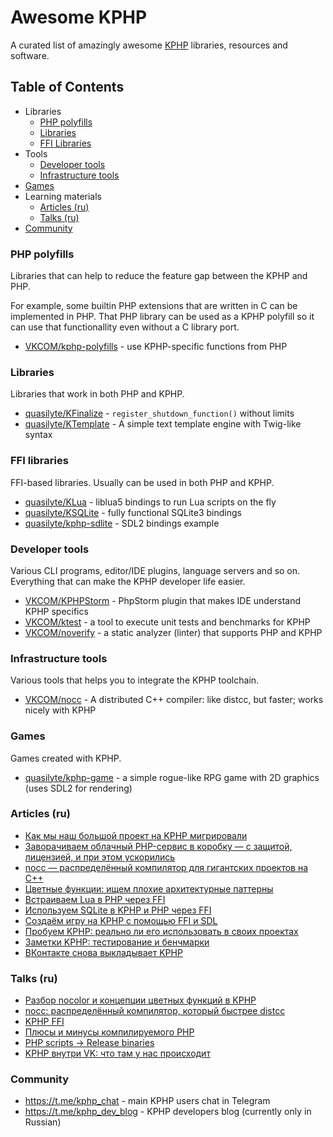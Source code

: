 # Awesome KPHP

A curated list of amazingly awesome [KPHP](https://github.com/VKCOM/kphp/) libraries, resources and software.

## Table of Contents

* Libraries
  * [PHP polyfills](#php-polyfills)
  * [Libraries](#libraries)
  * [FFI Libraries](#ffi-libraries)
* Tools
  * [Developer tools](#developer-tools)
  * [Infrastructure tools](#infrastructure-tools)
* [Games](#games)
* Learning materials
  * [Articles (ru)](#articles-ru)
  * [Talks (ru)](#talks-ru)
* [Community](#community)
  
### PHP polyfills

Libraries that can help to reduce the feature gap between the KPHP and PHP.

For example, some builtin PHP extensions that are written in C can be implemented in PHP.
That PHP library can be used as a KPHP polyfill so it can use that functionallity even without
a C library port.

* [VKCOM/kphp-polyfills](https://github.com/VKCOM/kphp-polyfills) - use KPHP-specific functions from PHP

### Libraries

Libraries that work in both PHP and KPHP.

* [quasilyte/KFinalize](https://github.com/quasilyte/KFinalize) - `register_shutdown_function()` without limits
* [quasilyte/KTemplate](https://github.com/quasilyte/KTemplate) - A simple text template engine with Twig-like syntax

### FFI libraries

FFI-based libraries. Usually can be used in both PHP and KPHP.

* [quasilyte/KLua](https://github.com/quasilyte/KLua) - liblua5 bindings to run Lua scripts on the fly
* [quasilyte/KSQLite](https://github.com/quasilyte/KSQLite) - fully functional SQLite3 bindings
* [quasilyte/kphp-sdlite](https://github.com/quasilyte/kphp-sdlite) - SDL2 bindings example

### Developer tools

Various CLI programs, editor/IDE plugins, language servers and so on. Everything that can make the KPHP developer life easier.

* [VKCOM/KPHPStorm](https://github.com/VKCOM/kphpstorm) - PhpStorm plugin that makes IDE understand KPHP specifics
* [VKCOM/ktest](https://github.com/VKCOM/ktest) - a tool to execute unit tests and benchmarks for KPHP
* [VKCOM/noverify](https://github.com/VKCOM/noverify) - a static analyzer (linter) that supports PHP and KPHP

### Infrastructure tools

Various tools that helps you to integrate the KPHP toolchain.

* [VKCOM/nocc](https://github.com/VKCOM/nocc) - A distributed C++ compiler: like distcc, but faster; works nicely with KPHP

### Games

Games created with KPHP.

* [quasilyte/kphp-game](https://github.com/quasilyte/kphp-game) - a simple rogue-like RPG game with 2D graphics (uses SDL2 for rendering)

### Articles (ru)

* [Как мы наш большой проект на KPHP мигрировали](https://habr.com/ru/post/686496/)
* [Заворачиваем облачный PHP-сервис в коробку — с защитой, лицензией, и при этом ускорились](https://vc.ru/services/526585-kak-my-oblachnyy-php-servis-zavernuli-v-korobku-s-zashchitoy-licenziey-i-pri-etom-uskorilis)
* [nocc — распределённый компилятор для гигантских проектов на С++](https://habr.com/ru/company/vk/blog/694536/)
* [Цветные функции: ищем плохие архитектурные паттерны](https://habr.com/ru/company/vk/blog/691828/)
* [Встраиваем Lua в PHP через FFI](https://habr.com/ru/company/vk/blog/681400/)
* [Используем SQLite в KPHP и PHP через FFI](https://habr.com/ru/post/653677/)
* [Создаём игру на KPHP с помощью FFI и SDL](https://habr.com/ru/company/vk/blog/581238/)
* [Пробуем KPHP: реально ли его использовать в своих проектах](https://php.zone/post/kphp-in-life)
* [Заметки KPHP: тестирование и бенчмарки](https://habr.com/ru/company/vk/blog/572424/)
* [ВКонтакте снова выкладывает KPHP](https://habr.com/ru/company/vk/blog/527420/)

### Talks (ru)

* [Разбор nocolor и концепции цветных функций в KPHP](https://youtu.be/DCMp_FgEITw)
* [nocc: распределённый компилятор, который быстрее distcc](https://youtu.be/8v0HOMrGixY)
* [KPHP FFI](https://speakerdeck.com/quasilyte/kphp-ffi)
* [Плюсы и минусы компилируемого PHP](https://youtu.be/XtAQIbJh1-E)
* [PHP scripts -> Release binaries](https://youtu.be/nr1883za8tM?t=306)
* [KPHP внутри VK: что там у нас происходит](https://youtu.be/3vO2TAkq7zE)

### Community

* <https://t.me/kphp_chat> - main KPHP users chat in Telegram
* <https://t.me/kphp_dev_blog> - KPHP developers blog (currently only in Russian)
